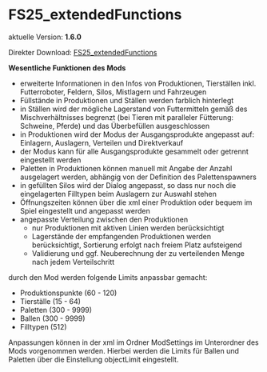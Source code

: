 # FS25_extendedFunctions

aktuelle Version: **1.6.0**

Direkter Download: [FS25_extendedFunctions](https://github.com/inconspicuously007/FS25_extendedFunctions/releases/latest/download/FS25_extendedFunctions.zip)

**Wesentliche Funktionen des Mods**

* erweiterte Informationen in den Infos von Produktionen, Tierställen inkl. Futterroboter, Feldern, Silos, Mistlagern und Fahrzeugen
* Füllstände in Produktionen und Ställen werden farblich hinterlegt
* in Ställen wird der mögliche Lagerstand von Futtermitteln gemäß des Mischverhältnisses begrenzt (bei Tieren mit paralleler Fütterung: Schweine, Pferde) und das Überbefüllen ausgeschlossen
* in Produktionen wird der Modus der Ausgangsprodukte angepasst auf: Einlagern, Auslagern, Verteilen und Direktverkauf
* der Modus kann für alle Ausgangsprodukte gesammelt oder getrennt eingestellt werden
* Paletten in Produktionen können manuell mit Angabe der Anzahl ausgelagert werden, abhängig von der Definition des Palettenspawners
* in gefüllten Silos wird der Dialog angepasst, so dass nur noch die eingelagerten Filltypen beim Auslagern zur Auswahl stehen
* Öffnungszeiten können über die xml einer Produktion oder bequem im Spiel eingestellt und angepasst werden
* angepasste Verteilung zwischen den Produktionen
  * nur Produktionen mit aktiven Linien werden berücksichtigt
  * Lagerstände der empfangenden Produktionen werden berücksichtigt, Sortierung erfolgt nach freiem Platz aufsteigend
  * Validierung und ggf. Neuberechnung der zu verteilenden Menge nach jedem Verteilschritt   

durch den Mod werden folgende Limits anpassbar gemacht:
  * Produktionspunkte (60 - 120)
  * Tierställe (15 - 64)
  * Paletten (300 - 9999)
  * Ballen (300 - 9999)
  * Filltypen (512)
 
Anpassungen können in der xml im Ordner ModSettings im Unterordner des Mods vorgenommen werden. Hierbei werden die Limits für Ballen und Paletten über die Einstellung objectLimit eingestellt.
